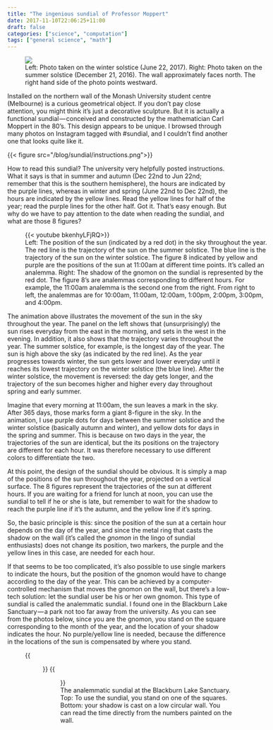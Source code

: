 ```yaml
---
title: "The ingenious sundial of Professor Moppert"
date: 2017-11-10T22:06:25+11:00
draft: false
categories: ["science", "computation"]
tags: ["general science", "math"]
---
```

<figure style="display: table; width: 550px; align: middle">
  <img src="/blog/sundial/photos.jpg">
  <figcaption style="display: table-row;">
Left: Photo taken on the winter solstice (June 22, 2017). Right: Photo taken on the summer solstice (December 21, 2016). The wall approximately faces north. The right hand side of the photo points westward.  </figcaption>
</figure>

Installed on the northern wall of the Monash University student centre (Melbourne) is a curious geometrical object. If you don’t pay close attention, you might think it’s just a decorative sculpture. But it is actually a functional sundial — conceived and constructed by the mathematician Carl Moppert in the 80’s. This design appears to be unique. I browsed through many photos on Instagram tagged with #sundial, and I couldn’t find another one that looks quite like it.

{{< figure src="/blog/sundial/instructions.png">}}

How to read this sundial? The university very helpfully posted instructions. What it says is that in summer and autumn (Dec 22nd to Jun 22nd; remember that this is the southern hemisphere), the hours are indicated by the purple lines, whereas in winter and spring (June 22nd to Dec 22nd), the hours are indicated by the yellow lines. Read the yellow lines for half of the year; read the purple lines for the other half. Got it. That’s easy enough. But why do we have to pay attention to the date when reading the sundial, and what are those 8 figures?

<figure style="display: table; width: 550px; align: middle">
  {{< youtube bkenhyLFjRQ>}}
  <figcaption style="display: table-row;">
Left: The position of the sun (indicated by a red dot) in the sky throughout the year. The red line is the trajectory of the sun on the summer solstice. The blue line is the trajectory of the sun on the winter solstice. The figure 8 indicated by yellow and purple are the positions of the sun at 11:00am at different time points. It’s called an analemma. Right: The shadow of the gnomon on the sundial is represented by the red dot. The figure 8’s are analemmas corresponding to different hours. For example, the 11:00am analemma is the second one from the right. From right to left, the analemmas are for 10:00am, 11:00am, 12:00am, 1:00pm, 2:00pm, 3:00pm, and 4:00pm.  </figcaption>
</figure>

The animation above illustrates the movement of the sun in the sky throughout the year. The panel on the left shows that (unsurprisingly) the sun rises everyday from the east in the morning, and sets in the west in the evening. In addition, it also shows that the trajectory varies throughout the year. The summer solstice, for example, is the longest day of the year. The sun is high above the sky (as indicated by the red line). As the year progresses towards winter, the sun gets lower and lower everyday until it reaches its lowest trajectory on the winter solstice (the blue line). After the winter solstice, the movement is reversed: the day gets longer, and the trajectory of the sun becomes higher and higher every day throughout spring and early summer.

Imagine that every morning at 11:00am, the sun leaves a mark in the sky. After 365 days, those marks form a giant 8-figure in the sky. In the animation, I use purple dots for days between the summer solstice and the winter solstice (basically autumn and winter), and yellow dots for days in the spring and summer. This is because on two days in the year, the trajectories of the sun are identical, but the its positions on the trajectory are different for each hour. It was therefore necessary to use different colors to differentiate the two.

At this point, the design of the sundial should be obvious. It is simply a map of the positions of the sun throughout the year, projected on a vertical surface. The 8 figures represent the trajectories of the sun at different hours. If you are waiting for a friend for lunch at noon, you can use the sundial to tell if he or she is late, but remember to wait for the shadow to reach the purple line if it’s the autumn, and the yellow line if it’s spring.

So, the basic principle is this: since the position of the sun at a certain hour depends on the day of the year, and since the metal ring that casts the shadow on the wall (it’s called the _gnomon_ in the lingo of sundial enthusiasts) does not change its position, two markers, the purple and the yellow lines in this case, are needed for each hour.

If that seems to be too complicated, it’s also possible to use single markers to indicate the hours, but the position of the gnomon would have to change according to the day of the year. This can be achieved by a computer-controlled mechanism that moves the gnomon on the wall, but there’s a low-tech solution: let the sundial user be his or her own gnomon. This type of sundial is called the analemmatic sundial. I found one in the Blackburn Lake Sanctuary — a park not too far away from the university. As you can see from the photos below, since you are the gnomon, you stand on the square corresponding to the month of the year, and the location of your shadow indicates the hour. No purple/yellow line is needed, because the difference in the locations of the sun is compensated by where you stand.

<figure style="display: table; width: 550px; align: middle">
{{<figure link="/blog/sundial/blackburnsundial1.jpg">}}
{{<figure link="/blog/sundial/blackburnsundial2.jpg">}}
  <figcaption style="display: table-row;">
The analemmatic sundial at the Blackburn Lake Sanctuary. Top: To use the sundial, you stand on one of the squares. Bottom: your shadow is cast on a low circular wall. You can read the time directly from the numbers painted on the wall.
</figcaption>
</figure>
